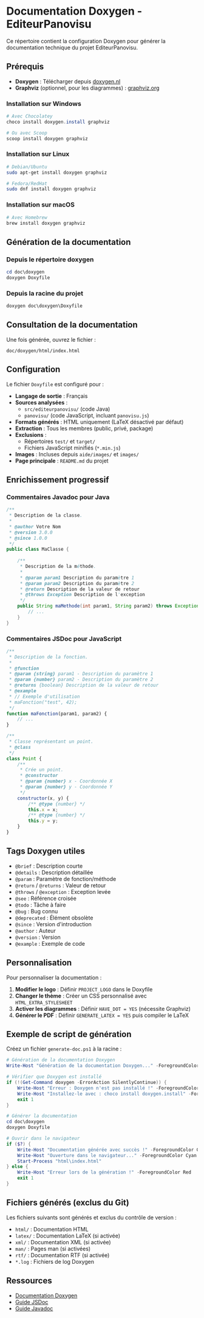 # Documentation Doxygen - EditeurPanovisu

Ce répertoire contient la configuration Doxygen pour générer la documentation technique du projet EditeurPanovisu.

## Prérequis

- **Doxygen** : Télécharger depuis [doxygen.nl](https://www.doxygen.nl/download.html)
- **Graphviz** (optionnel, pour les diagrammes) : [graphviz.org](https://graphviz.org/download/)

### Installation sur Windows

```powershell
# Avec Chocolatey
choco install doxygen.install graphviz

# Ou avec Scoop
scoop install doxygen graphviz
```

### Installation sur Linux

```bash
# Debian/Ubuntu
sudo apt-get install doxygen graphviz

# Fedora/RedHat
sudo dnf install doxygen graphviz
```

### Installation sur macOS

```bash
# Avec Homebrew
brew install doxygen graphviz
```

## Génération de la documentation

### Depuis le répertoire doxygen

```powershell
cd doc\doxygen
doxygen Doxyfile
```

### Depuis la racine du projet

```powershell
doxygen doc\doxygen\Doxyfile
```

## Consultation de la documentation

Une fois générée, ouvrez le fichier :

```
doc/doxygen/html/index.html
```

## Configuration

Le fichier `Doxyfile` est configuré pour :

- **Langage de sortie** : Français
- **Sources analysées** :
  - `src/editeurpanovisu/` (code Java)
  - `panovisu/` (code JavaScript, incluant `panovisu.js`)
- **Formats générés** : HTML uniquement (LaTeX désactivé par défaut)
- **Extraction** : Tous les membres (public, privé, package)
- **Exclusions** : 
  - Répertoires `test/` et `target/`
  - Fichiers JavaScript minifiés (`*.min.js`)
- **Images** : Incluses depuis `aide/images/` et `images/`
- **Page principale** : `README.md` du projet

## Enrichissement progressif

### Commentaires Javadoc pour Java

```java
/**
 * Description de la classe.
 * 
 * @author Votre Nom
 * @version 3.0.0
 * @since 1.0.0
 */
public class MaClasse {
    
    /**
     * Description de la méthode.
     * 
     * @param param1 Description du paramètre 1
     * @param param2 Description du paramètre 2
     * @return Description de la valeur de retour
     * @throws Exception Description de l'exception
     */
    public String maMethode(int param1, String param2) throws Exception {
        // ...
    }
}
```

### Commentaires JSDoc pour JavaScript

```javascript
/**
 * Description de la fonction.
 * 
 * @function
 * @param {string} param1 - Description du paramètre 1
 * @param {number} param2 - Description du paramètre 2
 * @returns {boolean} Description de la valeur de retour
 * @example
 * // Exemple d'utilisation
 * maFonction("test", 42);
 */
function maFonction(param1, param2) {
    // ...
}

/**
 * Classe représentant un point.
 * @class
 */
class Point {
    /**
     * Crée un point.
     * @constructor
     * @param {number} x - Coordonnée X
     * @param {number} y - Coordonnée Y
     */
    constructor(x, y) {
        /** @type {number} */
        this.x = x;
        /** @type {number} */
        this.y = y;
    }
}
```

## Tags Doxygen utiles

- `@brief` : Description courte
- `@details` : Description détaillée
- `@param` : Paramètre de fonction/méthode
- `@return` / `@returns` : Valeur de retour
- `@throws` / `@exception` : Exception levée
- `@see` : Référence croisée
- `@todo` : Tâche à faire
- `@bug` : Bug connu
- `@deprecated` : Élément obsolète
- `@since` : Version d'introduction
- `@author` : Auteur
- `@version` : Version
- `@example` : Exemple de code

## Personnalisation

Pour personnaliser la documentation :

1. **Modifier le logo** : Définir `PROJECT_LOGO` dans le Doxyfile
2. **Changer le thème** : Créer un CSS personnalisé avec `HTML_EXTRA_STYLESHEET`
3. **Activer les diagrammes** : Définir `HAVE_DOT = YES` (nécessite Graphviz)
4. **Générer le PDF** : Définir `GENERATE_LATEX = YES` puis compiler le LaTeX

## Exemple de script de génération

Créez un fichier `generate-doc.ps1` à la racine :

```powershell
# Génération de la documentation Doxygen
Write-Host "Génération de la documentation Doxygen..." -ForegroundColor Cyan

# Vérifier que Doxygen est installé
if (!(Get-Command doxygen -ErrorAction SilentlyContinue)) {
    Write-Host "Erreur : Doxygen n'est pas installé !" -ForegroundColor Red
    Write-Host "Installez-le avec : choco install doxygen.install" -ForegroundColor Yellow
    exit 1
}

# Générer la documentation
cd doc\doxygen
doxygen Doxyfile

# Ouvrir dans le navigateur
if ($?) {
    Write-Host "Documentation générée avec succès !" -ForegroundColor Green
    Write-Host "Ouverture dans le navigateur..." -ForegroundColor Cyan
    Start-Process "html\index.html"
} else {
    Write-Host "Erreur lors de la génération !" -ForegroundColor Red
    exit 1
}
```

## Fichiers générés (exclus du Git)

Les fichiers suivants sont générés et exclus du contrôle de version :

- `html/` : Documentation HTML
- `latex/` : Documentation LaTeX (si activée)
- `xml/` : Documentation XML (si activée)
- `man/` : Pages man (si activées)
- `rtf/` : Documentation RTF (si activée)
- `*.log` : Fichiers de log Doxygen

## Ressources

- [Documentation Doxygen](https://www.doxygen.nl/manual/index.html)
- [Guide JSDoc](https://jsdoc.app/)
- [Guide Javadoc](https://docs.oracle.com/javase/8/docs/technotes/tools/windows/javadoc.html)
